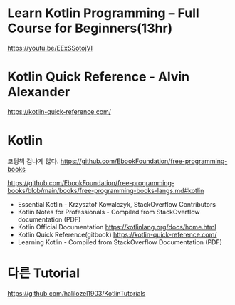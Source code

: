 # Learn Kotlin Programming – Full Course for Beginners(13hr)

https://youtu.be/EExSSotojVI


# Kotlin Quick Reference - Alvin Alexander 

https://kotlin-quick-reference.com/

# Kotlin

코딩책 겁나게 많다. https://github.com/EbookFoundation/free-programming-books

https://github.com/EbookFoundation/free-programming-books/blob/main/books/free-programming-books-langs.md#kotlin

- Essential Kotlin - Krzysztof Kowalczyk, StackOverflow Contributors
- Kotlin Notes for Professionals - Compiled from StackOverflow documentation (PDF)
- Kotlin Official Documentation https://kotlinlang.org/docs/home.html
- Kotlin Quick Reference(gitbook) https://kotlin-quick-reference.com/
- Learning Kotlin - Compiled from StackOverflow Documentation (PDF)

# 다른 Tutorial 

https://github.com/halilozel1903/KotlinTutorials
